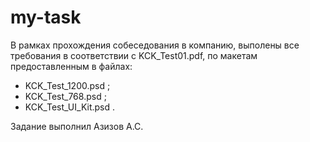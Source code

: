 # my-task
В рамках прохождения собеседования в компанию,
выполены все требования в соответствии с KCK_Test01.pdf,
по макетам предоставленным в файлах:
  - KCK_Test_1200.psd ;
  - KCK_Test_768.psd ;
  - KCK_Test_UI_Kit.psd .

Задание выполнил Азизов А.С.
